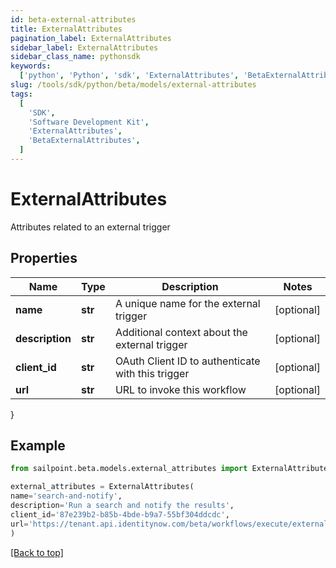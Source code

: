 ```yaml
---
id: beta-external-attributes
title: ExternalAttributes
pagination_label: ExternalAttributes
sidebar_label: ExternalAttributes
sidebar_class_name: pythonsdk
keywords:
  ['python', 'Python', 'sdk', 'ExternalAttributes', 'BetaExternalAttributes']
slug: /tools/sdk/python/beta/models/external-attributes
tags:
  [
    'SDK',
    'Software Development Kit',
    'ExternalAttributes',
    'BetaExternalAttributes',
  ]
---
```


# ExternalAttributes

Attributes related to an external trigger

## Properties

| Name | Type | Description | Notes |
| --- | --- | --- | --- |
| **name** | **str** | A unique name for the external trigger | [optional] |
| **description** | **str** | Additional context about the external trigger | [optional] |
| **client_id** | **str** | OAuth Client ID to authenticate with this trigger | [optional] |
| **url** | **str** | URL to invoke this workflow | [optional] |

}

## Example

```python
from sailpoint.beta.models.external_attributes import ExternalAttributes

external_attributes = ExternalAttributes(
name='search-and-notify',
description='Run a search and notify the results',
client_id='87e239b2-b85b-4bde-b9a7-55bf304ddcdc',
url='https://tenant.api.identitynow.com/beta/workflows/execute/external/c79e0079-562c-4df5-aa73-60a9e25c916d'
)

```

[[Back to top]](#)
